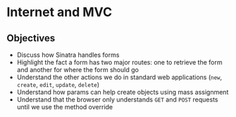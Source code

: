 # Internet and MVC

## Objectives

* Discuss how Sinatra handles forms
* Highlight the fact a form has two major routes: one to retrieve the form and another for where the form should go
* Understand the other actions we do in standard web applications (`new`, `create`, `edit`, `update`, `delete`)
* Understand how params can help create objects using mass assignment
* Understand that the browser only understands `GET` and `POST` requests until we use the method override
